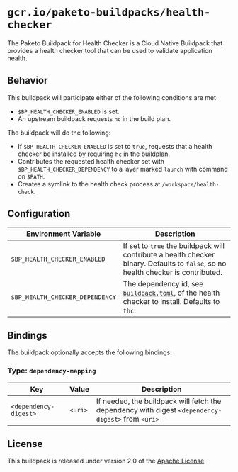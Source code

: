 # `gcr.io/paketo-buildpacks/health-checker`

The Paketo Buildpack for Health Checker is a Cloud Native Buildpack that provides a health checker tool that can be used to validate application health.

## Behavior

This buildpack will participate either of the following conditions are met

* `$BP_HEALTH_CHECKER_ENABLED` is set.
* An upstream buildpack requests `hc` in the build plan.

The buildpack will do the following:

* If `$BP_HEALTH_CHECKER_ENABLED` is set to `true`, requests that a health checker be installed by requiring `hc` in the buildplan.
* Contributes the requested health checker set with `$BP_HEALTH_CHECKER_DEPENDENCY` to a layer marked `launch` with command on `$PATH`.
* Creates a symlink to the health check process at `/workspace/health-check`.

## Configuration

| Environment Variable            | Description                                                                                                                       |
| ------------------------------- | --------------------------------------------------------------------------------------------------------------------------------- |
| `$BP_HEALTH_CHECKER_ENABLED`    | If set to `true` the buildpack will contribute a health checker binary. Defaults to `false`, so no health checker is contributed. |
| `$BP_HEALTH_CHECKER_DEPENDENCY` | The dependency id, see [`buildpack.toml`](buildpack.toml), of the health checker to install. Defaults to `thc`.                   |

## Bindings

The buildpack optionally accepts the following bindings:

### Type: `dependency-mapping`

| Key                   | Value   | Description                                                                                       |
| --------------------- | ------- | ------------------------------------------------------------------------------------------------- |
| `<dependency-digest>` | `<uri>` | If needed, the buildpack will fetch the dependency with digest `<dependency-digest>` from `<uri>` |

## License

This buildpack is released under version 2.0 of the [Apache License][a].

[a]: http://www.apache.org/licenses/LICENSE-2.0
